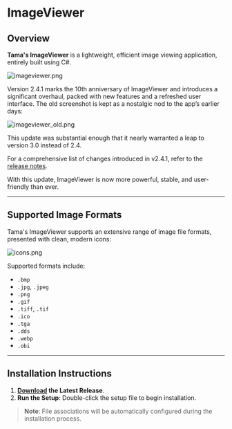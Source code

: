 # ImageViewer

## Overview
**Tama's ImageViewer** is a lightweight, efficient image viewing application, entirely built using C#.

![imageviewer.png](https://raw.githubusercontent.com/SpaceDandy-Tama/ImageViewer/master/imageviewer.png)

Version 2.4.1 marks the 10th anniversary of ImageViewer and introduces a significant overhaul, packed with new features and a refreshed user interface. The old screenshot is kept as a nostalgic nod to the app’s earlier days:

![imageviewer_old.png](https://raw.githubusercontent.com/SpaceDandy-Tama/ImageViewer/master/imageviewer_old.png)

This update was substantial enough that it nearly warranted a leap to version 3.0 instead of 2.4.

For a comprehensive list of changes introduced in v2.4.1, refer to the [release notes](https://github.com/SpaceDandy-Tama/ImageViewer/releases/tag/v2.4.1).

With this update, ImageViewer is now more powerful, stable, and user-friendly than ever.

---

## Supported Image Formats
Tama's ImageViewer supports an extensive range of image file formats, presented with clean, modern icons:

![icons.png](https://raw.githubusercontent.com/SpaceDandy-Tama/ImageViewer/master/icons.jpg)

Supported formats include:
- `.bmp`
- `.jpg`, `.jpeg`
- `.png`
- `.gif`
- `.tiff`, `.tif`
- `.ico`
- `.tga`
- `.dds`
- `.webp`
- `.obi`

---

## Installation Instructions
1. **[Download](https://github.com/SpaceDandy-Tama/ImageViewer/releases/download/v2.4.1/ImageViewerSetup_v2.4.1.msi) the Latest Release**.
2. **Run the Setup**: Double-click the setup file to begin installation.

> **Note**: File associations will be automatically configured during the installation process.
